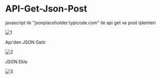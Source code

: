 # API-Get-Json-Post
javascript ile "jsonplaceholder.typicode.com" ile api get ve post işlemleri


![1](https://user-images.githubusercontent.com/48031373/192560017-741dd575-329b-4768-8015-fcd05a3f509d.jpg)

Apı'den JSON Getir

![2](https://user-images.githubusercontent.com/48031373/192560031-a2dc5eaf-a360-42d0-afbf-e3d4555ff93e.jpg)

JSON Ekle

![3](https://user-images.githubusercontent.com/48031373/192560062-85c69fb8-86ff-434c-8601-484529512943.jpg)
